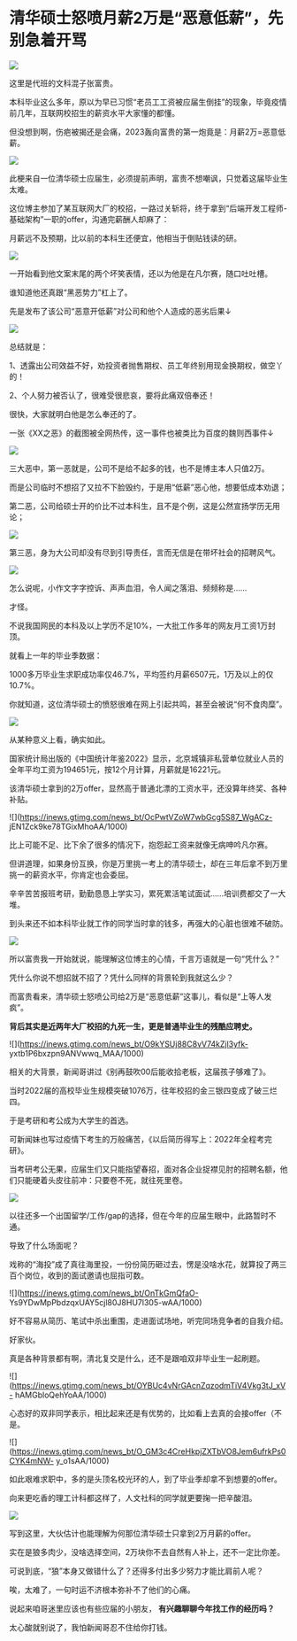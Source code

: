 # 清华硕士怒喷月薪2万是“恶意低薪”，先别急着开骂

![](https://inews.gtimg.com/news_bt/GFZ9EEBKdPGxWgnWZOoFF4hVjYwJGvrItpnn2m63XRKrIAA/0)

这里是代班的文科混子张富贵。

本科毕业这么多年，原以为早已习惯“老员工工资被应届生倒挂”的现象，毕竟疫情前几年，互联网校招生的薪资水平大家懂的都懂。

但没想到啊，伤疤被揭还是会痛，2023轰向富贵的第一炮竟是：月薪2万=恶意低薪。

![](https://inews.gtimg.com/news_bt/ObH7xUNd9D31jsCpzZ_rrWDZQZJzmqVdqf1Iz7sMUhRsgAA/1000)

此梗来自一位清华硕士应届生，必须提前声明，富贵不想嘲讽，只觉着这届毕业生太难。

这位博主参加了某互联网大厂的校招，一路过关斩将，终于拿到“后端开发工程师-基础架构”一职的offer，沟通完薪酬人却麻了：

月薪远不及预期，比以前的本科生还便宜，他相当于倒贴钱读的研。

![](https://inews.gtimg.com/news_bt/ONdH_6JiL5XLziEEfHmfGca61p94NQBXmhtHFfIrQn9M8AA/1000)

一开始看到他文案末尾的两个坏笑表情，还以为他是在凡尔赛，随口吐吐槽。

谁知道他还真跟“黑恶势力”杠上了。

先是发布了该公司“恶意开低薪”对公司和他个人造成的恶劣后果↓

![](https://inews.gtimg.com/news_bt/OdSysUDAaTtarI3fMn4kUODdtJnY8QWoxFfQziEuGm30EAA/1000)

总结就是：

1、透露出公司效益不好，劝投资者抛售期权、员工年终别用现金换期权，做空丫的！

2、个人努力被否认了，很难受很悲哀，要将此痛双倍奉还！

很快，大家就明白他是怎么奉还的了。

一张《XX之恶》的截图被全网热传，这一事件也被类比为百度的魏则西事件↓

![](https://inews.gtimg.com/news_bt/OaGvJUIE0HLowQDRAtRoUDb8RjT0xdiuj5MCqmpztsHXQAA/1000)

三大恶中，第一恶就是，公司不是给不起多的钱，也不是博主本人只值2万。

而是公司临时不想招了又拉不下脸毁约，于是用“低薪”恶心他，想要低成本劝退；

第二恶，公司给硕士开的价比不过本科生，且不是个例，这是公然宣扬学历无用论；

![](https://inews.gtimg.com/news_bt/O-OYsVaEjF-23sArHSn3DYRoJUiNpnEQmMpifhuuGt34AAA/1000)

第三恶，身为大公司却没有尽到引导责任，言而无信是在带坏社会的招聘风气。

![](https://inews.gtimg.com/news_bt/O7_7Ju_g68cOqi01wI0_yyWvm7rtDzMGnjrXUN2LsVvZAAA/1000)

怎么说呢，小作文字字控诉、声声血泪，令人闻之落泪、频频称是……

才怪。

不说我国网民的本科及以上学历不足10%，一大批工作多年的网友月工资1万封顶。

就看上一年的毕业季数据：

1000多万毕业生求职成功率仅46.7%，平均签约月薪6507元，1万及以上的仅10.7%。

你就知道，这位清华硕士的愤怒很难在网上引起共鸣，甚至会被说“何不食肉糜”。

![](https://inews.gtimg.com/news_bt/OcHZ43-cHL6emHlJTREX42RjAecGZqZUSH7S6wF229XwoAA/1000)

从某种意义上看，确实如此。

国家统计局出版的《中国统计年鉴2022》显示，北京城镇非私营单位就业人员的全年平均工资为194651元，按12个月计算，月薪就是16221元。

该清华硕士拿到的2万offer，显然高于普通北漂的工资水平，还没算年终奖、各种补贴。

![](https://inews.gtimg.com/news_bt/OcPwtVZoW7wbGcg5S87_WgACz-
jEN1Zck9ke78TGixMhoAA/1000)

比上可能不足、比下余了很多的情况下，抱怨起工资来就像无病呻吟凡尔赛。

但讲道理，如果身份互换，你是万里挑一考上的清华硕士，却在三年后拿不到万里挑一的薪资水平，你肯定也会委屈。

辛辛苦苦报班考研，勤勤恳恳上学实习，累死累活笔试面试……培训费都交了一大堆。

到头来还不如本科毕业就工作的同学当时拿的钱多，再强大的心脏也很难不破防。

![](https://inews.gtimg.com/news_bt/OxvlnvlU9B0thAuOHGovsqvFAxkCJDqYqsgYm0Gv3osoYAA/1000)

所以富贵我一开始就说，能理解这位博主的心情，千言万语就是一句“凭什么？”

凭什么你说不想招就不招了？凭什么同样的背景轮到我就这么少？

而富贵看来，清华硕士怒喷公司给2万是“恶意低薪”这事儿，看似是“上等人发疯”。

**背后其实是近两年大厂校招的九死一生，更是普通毕业生的残酷应聘史。**

![](https://inews.gtimg.com/news_bt/O9kYSUj88C8vV74kZjl3yfk-
yxtb1P6bxzpn9ANVwwq_MAA/1000)

相关的大背景，新闻哥讲过《别再鼓吹00后能收拾老板，这届孩子够难了》。

当时2022届的高校毕业生规模突破1076万，往年校招的金三银四变成了破三烂四。

于是考研和考公成为大学生的首选。

可新闻妹也写过疫情下考生的万般痛苦，《以后简历得写上：2022年全程考完研》。

当考研考公无果，应届生们又只能指望春招，面对各企业捉襟见肘的招聘名额，他们只能硬着头皮往前冲：只要卷不死，就往死里卷。

![](https://inews.gtimg.com/news_bt/OGUlUKcl5JqFnjBDrbDrFBXErND8JJlX_kCUtfdazx4NIAA/1000)

以往还多一个出国留学/工作/gap的选择，但在今年的应届生眼中，此路暂时不通。

导致了什么场面呢？

戏称的“海投”成了真往海里投，一份份简历砸过去，愣是没啥水花，就算投了两三百个岗位，收到的面试邀请也屈指可数。

![](https://inews.gtimg.com/news_bt/OnTkGmQfaO-
Ys9YDwMpPbdzqxUAY5cjl80J8HU7l305-wAA/1000)

好不容易从简历、笔试中杀出重围，走进面试场地，听完同场竞争者的自我介绍。

好家伙。

真是各种背景都有啊，清北复交是什么，还不是跟咱双非毕业生一起刷题。

![](https://inews.gtimg.com/news_bt/OYBUc4vNrGAcnZqzodmTiV4Vkg3tJ_xV-
hAMGbloQehYoAA/1000)

心态好的双非同学表示，相比起来还是有优势的，比如看上去真的会接offer（不是。

![](https://inews.gtimg.com/news_bt/O_GM3c4CreHkpjZXTbVO8Jem6ufrkPs0CYK4mNW-
y_o1sAA/1000)

如此艰难求职中，多的是头顶名校光环的人，到了毕业季却拿不到想要的offer。

向来更吃香的理工计科都这样了，人文社科的同学就更要掬一把辛酸泪。

![](https://inews.gtimg.com/news_bt/OC1KZhe86NR37nK6A7Pt8L6sdtwFgrG9votpVESOVMXV0AA/1000)

写到这里，大伙估计也能理解为何那位清华硕士只拿到2万月薪的offer。

实在是狼多肉少，没啥选择空间，2万块你不去自然有人补上，还不一定比你差。

可说到底，“狼”本身又做错什么了？还得多付出多少努力才能比肩前人呢？

唉，太难了，一句时运不济根本弥补不了他们的心痛。

说起来咱哥迷里应该也有些应届的小朋友， **有兴趣聊聊今年找工作的经历吗？**

太心酸就别说了，我怕新闻哥忍不住给你打钱。


